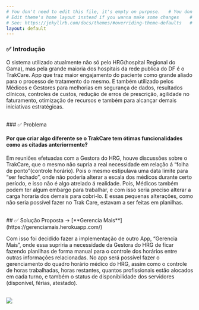 ```yaml
---
# You don't need to edit this file, it's empty on purpose.	 # You don't need to edit this file, it's empty on purpose.
# Edit theme's home layout instead if you wanna make some changes	 # Edit theme's home layout instead if you wanna make some changes
# See: https://jekyllrb.com/docs/themes/#overriding-theme-defaults	 # See: https://jekyllrb.com/docs/themes/#overriding-theme-defaults
layout: default	
---
```

### ✅ Introdução

O sistema utilizado atualmente não só pelo HRG(hospital Regional do Gama), mas  pela grande maioria dos hospitais da rede publica do DF é o TrakCare. App que traz maior engajamento do paciente como grande aliado para o processo de tratamento do mesmo. E também utilizado pelos Médicos e Gestores para melhorias em segurança de dados, resultados clínicos, controles de custos, redução de erros de prescrição, agilidade no faturamento, otimização de recursos e também para alcançar demais iniciativas estratégicas.

<br>
### ✅ Problema

#### Por que criar algo diferente se o TrakCare tem ótimas funcionalidades como as citadas anteriormente?

Em reuniões efetuadas com a Gestora do HRG, houve discussões sobre o TrakCare, que o mesmo não supria a real necessidade em relação á “folha de ponto”(controle horário). Pois o mesmo estipulava uma data limite para “ser fechado”, onde não poderia alterar a escala dos médicos durante certo período, e isso não é algo atrelado á realidade. Pois, Médicos também podem ter algum embargo para trabalhar, e com isso seria preciso alterar a carga horaria dos demais para cobri-lo. E essas pequenas alterações, como não seria possível fazer no Trak Care, estavam a ser feitas  em planilhas.

<br>
## ✅ Solução Proposta -> [**Gerencia Mais**](https://gerenciamais.herokuapp.com/)

Com isso  foi decidido fazer a implementação de outro App, “Gerencia Mais”, onde essa supriria a necessidade da Gestora do HRG de ficar fazendo planilhas de forma manual para o controle dos horários entre outras informações relacionadas. No app será possível fazer o gerenciamento do quadro horário médico do HRG, assim como o controle de horas trabalhadas, horas restantes, quantos profissionais estão alocados em cada turno, e também o status de disponibilidade dos servidores (disponível, férias, atestado).

<br>

<img src="https://i.imgur.com/yZDRSTX.jpg">
